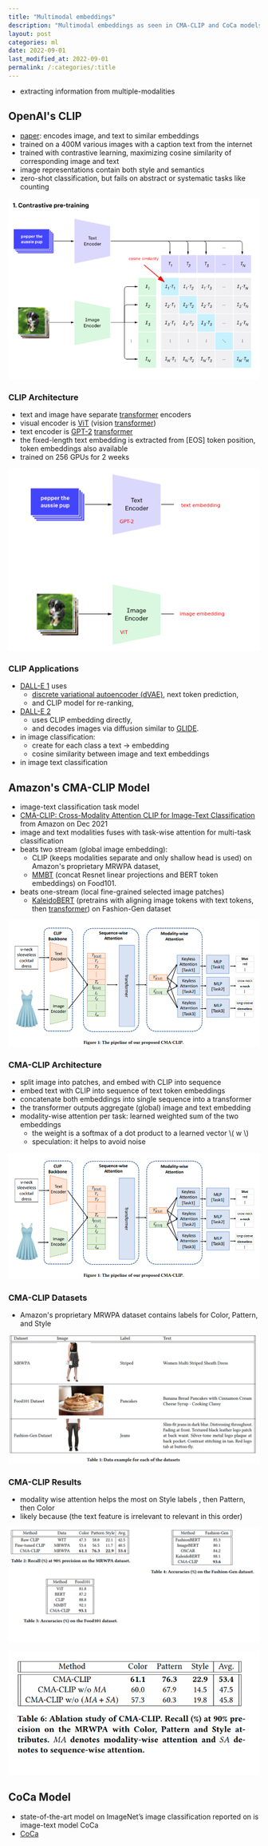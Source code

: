 ```yaml
---
title: "Multimodal embeddings"
description: "Multimodal embeddings as seen in CMA-CLIP and CoCa models"
layout: post
categories: ml
date: 2022-09-01
last_modified_at: 2022-09-01 
permalink: /:categories/:title
---
```


- extracting information from multiple-modalities


[//]: # (TODO change CLIP into reusable slides)

## OpenAI's CLIP
- [paper](https://openai.com/blog/clip/): encodes image, and text to similar embeddings
- trained on a 400M various images with a caption text from the internet
- trained with contrastive learning, maximizing cosine similarity of corresponding image and text
- image representations contain both style and semantics
- zero-shot classification, but fails on abstract or systematic tasks like counting

![CLIP contrastive pretraining](/images/clip-contrastive-pretraining.png)


### CLIP Architecture
- text and image have separate [transformer](/ml/transformers-self-attention-mechanism-simplified) encoders
- visual encoder is [ViT](https://arxiv.org/pdf/2010.11929.pdf) (vision [transformer](/ml/transformers-self-attention-mechanism-simplified))
- text encoder is [GPT-2](https://cdn.openai.com/better-language-models/language_models_are_unsupervised_multitask_learners.pdf) [transformer](/ml/transformers-self-attention-mechanism-simplified)
- the fixed-length text embedding is extracted from \[EOS\] token position, token embeddings also available
- trained on 256 GPUs for 2 weeks

![CLIP architecture](/images/clip-architecture.png)


### CLIP Applications
- [DALL-E 1](/ml/openai-dall-e-2-and-dall-e-1#openais-dall-e-1) uses
  - [discrete variational autoencoder (dVAE)](/ml/openai-dall-e-2-and-dall-e-1#discreet-variational-auto-encoder-dvae), next token prediction,
  - and CLIP model for re-ranking,
- [DALL-E 2](/ml/openai-dall-e-2-and-dall-e-1#openais-dall-e-2)
  - uses CLIP embedding directly,
  - and decodes images via diffusion similar to [GLIDE](/ml/openai-dall-e-2-and-dall-e-1#openais-glide).
- in image classification:
  - create for each class a text -> embedding
  - cosine similarity between image and text embeddings
- in image text classification


## Amazon's CMA-CLIP Model
- image-text classification task model
- [CMA-CLIP: Cross-Modality Attention CLIP for Image-Text Classification](https://arxiv.org/pdf/2112.03562v2.pdf) from Amazon on Dec 2021
- image and text modalities fuses with task-wise attention for multi-task classification
- beats two stream (global image embedding):
  - CLIP (keeps modalities separate and only shallow head is used) on Amazon's proprietary MRWPA dataset,
  - [MMBT](https://arxiv.org/pdf/1909.02950.pdf) (concat Resnet linear projections and BERT token embeddings) on Food101.
- beats one-stream (local fine-grained selected image patches)
  - [KaleidoBERT](https://arxiv.org/abs/2103.16110) (pretrains with aligning image tokens with text tokens, then [transformer](/ml/transformers-self-attention-mechanism-simplified)) on Fashion-Gen dataset

![CMA-CLIP architecture](/images/cma-clip-architecture.png)


### CMA-CLIP Architecture
- split image into patches, and embed with CLIP into sequence
- embed text with CLIP into sequence of text token embeddings
- concatenate both embeddings into single sequence into a transformer
- the transformer outputs aggregate (global) image and text embedding
- modality-wise attention per task: learned weighted sum of the two embeddings
  - the weight is a softmax of a dot product to a learned vector \\( w \\)
  - speculation: it helps to avoid noise

![CMA-CLIP](/images/cma-clip-architecture.png)


### CMA-CLIP Datasets
- Amazon's proprietary MRWPA dataset contains labels for Color, Pattern, and Style

![CMA-CLIP datasets](/images/cma-clip-datasets.png)

### CMA-CLIP Results
- modality wise attention helps the most on Style labels , then Pattern, then Color
- likely because (the text feature is irrelevant to relevant in this order)

![CMA-CLIP results](/images/cma-clip-results.png)


![CMA-CLIP results](/images/cma-clip-ablation-modality-wise-attention-sequence-wise-attention.png)




## CoCa Model
- state-of-the-art model on ImageNet’s image classification reported on is image-text model CoCa
- [CoCa](https://arxiv.org/abs/2205.01917)